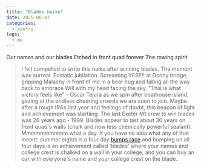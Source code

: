 ```yaml
---
title: "Blades haiku"
date: 2025-06-07
categories:
  - poetry
tags:
  - me
---
```

Our names and our blades
Etched in front quad forever
The rowing spirit

> I felt compelled to write this haiku after winning blades. The moment was surreal. Ecstatic jubilation. Screaming YES!!!! at Donny bridge, gripping Malachy in front of me in a bear hug and falling all the way back to embrace Will with my head facing the sky. "This is what victory feels like" - Oscar Tejura as we spin after boathouse island, gazing at the endless cheering crowds we are soon to join. Maybe after a rough IRAs last year and feelings of doubt, this beacon of light and achievement was startling. The last Exeter M1 crew to win blades was 26 years ago - 1999. Blades appear to last about 30 years on front quad's walls (chalk and now less chemically powerful sealant). Mmmmmmmmmm what a day. If you have no idea what any of that meant: summer eights is a four day [bumps race](https://en.wikipedia.org/wiki/Bumps_race) and bumping on all four days is an achievement called 'blades' where your names and college crest is chalked on a wall in your college, and you can buy an oar with everyone's name and your college crest on the blade.
